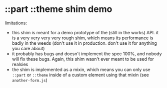 ::part ::theme shim demo
======

limitations:
- this shim is meant for a demo prototype of the (still in the works) API. it is a very very very very rough shim, which means its performance is badly in the weeds (don't use it in production. don't use it for anything you care about)
- it probably has bugs and doesn't implement the spec 100%, and nobody will fix these bugs. Again, this shim wasn't ever meant to be used for realsies
- the shim is implemented as a mixin, which means you can only use `::part` or `::theme` inside of a custom element using that mixin (see `another-form.js`)
